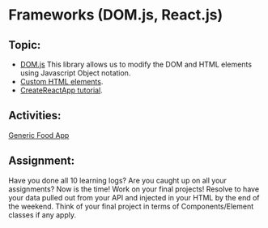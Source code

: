 # Frameworks (DOM.js, React.js)

## Topic:

* [DOM.js](https://github.com/lenincompres/DOM.js) This library allows us to modify the DOM and HTML elements using Javascript Object notation.
* [Custom HTML elements](https://developer.mozilla.org/en-US/docs/Web/API/Web_components/Using_custom_elements).
* [CreateReactApp tutorial](https://www.taniarascia.com/getting-started-with-react/).

## Activities:

[Generic Food App](https://github.com/lenincompres/ima-front-end-web/tree/main/projects/csv/1-food)

## Assignment:

Have you done all 10 learning logs? Are you caught up on all your assignments? Now is the time! Work on your final projects! Resolve to have your data pulled out from your API and injected in your HTML by the end of the weekend. Think of your final project in terms of Components/Element classes if any apply.
